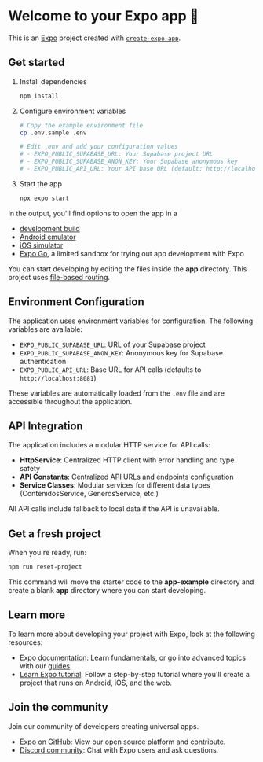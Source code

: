 # Welcome to your Expo app 👋

This is an [Expo](https://expo.dev) project created with [`create-expo-app`](https://www.npmjs.com/package/create-expo-app).

## Get started

1. Install dependencies

   ```bash
   npm install
   ```

2. Configure environment variables

   ```bash
   # Copy the example environment file
   cp .env.sample .env

   # Edit .env and add your configuration values
   # - EXPO_PUBLIC_SUPABASE_URL: Your Supabase project URL
   # - EXPO_PUBLIC_SUPABASE_ANON_KEY: Your Supabase anonymous key
   # - EXPO_PUBLIC_API_URL: Your API base URL (default: http://localhost:8081)
   ```

3. Start the app

   ```bash
   npx expo start
   ```

In the output, you'll find options to open the app in a

- [development build](https://docs.expo.dev/develop/development-builds/introduction/)
- [Android emulator](https://docs.expo.dev/workflow/android-studio-emulator/)
- [iOS simulator](https://docs.expo.dev/workflow/ios-simulator/)
- [Expo Go](https://expo.dev/go), a limited sandbox for trying out app development with Expo

You can start developing by editing the files inside the **app** directory. This project uses [file-based routing](https://docs.expo.dev/router/introduction).

## Environment Configuration

The application uses environment variables for configuration. The following variables are available:

- `EXPO_PUBLIC_SUPABASE_URL`: URL of your Supabase project
- `EXPO_PUBLIC_SUPABASE_ANON_KEY`: Anonymous key for Supabase authentication
- `EXPO_PUBLIC_API_URL`: Base URL for API calls (defaults to `http://localhost:8081`)

These variables are automatically loaded from the `.env` file and are accessible throughout the application.

## API Integration

The application includes a modular HTTP service for API calls:

- **HttpService**: Centralized HTTP client with error handling and type safety
- **API Constants**: Centralized API URLs and endpoints configuration
- **Service Classes**: Modular services for different data types (ContenidosService, GenerosService, etc.)

All API calls include fallback to local data if the API is unavailable.

## Get a fresh project

When you're ready, run:

```bash
npm run reset-project
```

This command will move the starter code to the **app-example** directory and create a blank **app** directory where you can start developing.

## Learn more

To learn more about developing your project with Expo, look at the following resources:

- [Expo documentation](https://docs.expo.dev/): Learn fundamentals, or go into advanced topics with our [guides](https://docs.expo.dev/guides).
- [Learn Expo tutorial](https://docs.expo.dev/tutorial/introduction/): Follow a step-by-step tutorial where you'll create a project that runs on Android, iOS, and the web.

## Join the community

Join our community of developers creating universal apps.

- [Expo on GitHub](https://github.com/expo/expo): View our open source platform and contribute.
- [Discord community](https://chat.expo.dev): Chat with Expo users and ask questions.
